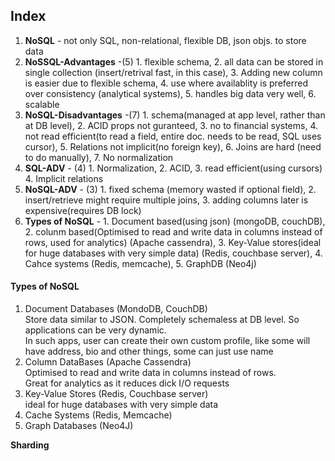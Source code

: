 ## Index
1. **NoSQL** - not only SQL, non-relational, flexible DB, json objs. to store data
2. **NoSSQL-Advantages** -(5) 1. flexible schema, 2. all data can be stored in single collection (insert/retrival fast, in this case), 3. Adding new column is easier due to flexible schema, 4. use where availablity is preferred over consistency (analytical systems), 5. handles big data very well, 6. scalable
3. **NoSQL-Disadvantages** -(7) 1. schema(managed at app level, rather than at DB level), 2. ACID props not guranteed, 3. no to financial systems, 4. not read efficient(to read a field, entire doc. needs to be read, SQL uses cursor), 5. Relations not implicit(no foreign key), 6. Joins are hard (need to do manually), 7. No normalization
4. **SQL-ADV** - (4) 1. Normalization, 2. ACID, 3. read efficient(using cursors) 4. Implicit relations
5. **NoSQL-ADV** - (3) 1. fixed schema (memory wasted if optional field), 2. insert/retrieve might require multiple joins, 3. adding columns later is expensive(requires DB lock)
6. **Types of NoSQL** - 1. Document based(using json) (mongoDB, couchDB), 2. colunm based(Optimised to read and write data in columns instead of rows, used for analytics) (Apache cassendra), 3. Key-Value stores(ideal for huge databases with very simple data) (Redis, couchbase server), 4. Cahce systems (Redis, memcache), 5. GraphDB (Neo4j)


#### Types of NoSQL
1. Document Databases (MondoDB, CouchDB)  
Store data similar to JSON. Completely schemaless at DB level. So applications can be very dynamic.  
In such apps, user can create their own custom profile, like some will have address, bio and other things, some can just use name
2. Column DataBases (Apache Cassendra)  
Optimised to read and write data in columns instead of rows.  
Great for analytics as it reduces dick I/O requests
3. Key-Value Stores (Redis, Couchbase server)  
ideal for huge databases with very simple data
4. Cache Systems (Redis, Memcache)
5. Graph Databases (Neo4J)


**Sharding**
